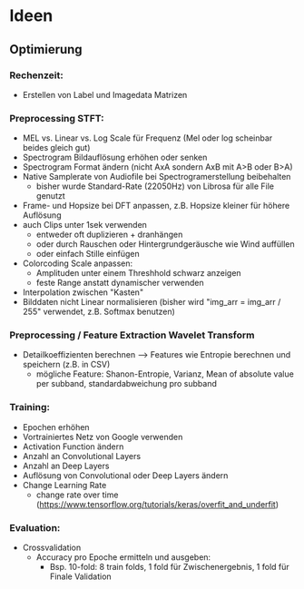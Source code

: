 # Ideen

## Optimierung

### Rechenzeit:
- Erstellen von Label und Imagedata Matrizen

### Preprocessing STFT:

- MEL vs. Linear vs. Log Scale für Frequenz (Mel oder log scheinbar beides gleich gut)
- Spectrogram Bildauflösung erhöhen oder senken
- Spectrogram Format ändern (nicht AxA sondern AxB mit A>B oder B>A)
- Native Samplerate von Audiofile bei Spectrogramerstellung beibehalten
  - bisher wurde Standard-Rate (22050Hz) von Librosa für alle File genutzt
- Frame- und Hopsize bei DFT anpassen, z.B. Hopsize kleiner für höhere Auflösung
- auch Clips unter 1sek verwenden
  - entweder oft duplizieren + dranhängen
  - oder durch Rauschen oder Hintergrundgeräusche wie Wind auffüllen
  - oder einfach Stille einfügen
- Colorcoding Scale anpassen:
  - Amplituden unter einem Threshhold schwarz anzeigen
  - feste Range anstatt dynamischer verwenden
- Interpolation zwischen "Kasten"
- Bilddaten nicht Linear normalisieren (bisher wird "img_arr = img_arr / 255" verwendet, z.B. Softmax benutzen)

### Preprocessing / Feature Extraction Wavelet Transform
- Detailkoeffizienten berechnen --> Features wie Entropie berechnen und speichern (z.B. in CSV)
  - mögliche Feature: Shanon-Entropie, Varianz, Mean of absolute value per subband, standardabweichung pro subband

### Training:
- Epochen erhöhen
- Vortrainiertes Netz von Google verwenden
- Activation Function ändern
- Anzahl an Convolutional Layers
- Anzahl an Deep Layers
- Auflösung von Convolutional oder Deep Layers ändern
- Change Learning Rate
  - change rate over time (https://www.tensorflow.org/tutorials/keras/overfit_and_underfit)

### Evaluation:

- Crossvalidation
  - Accuracy pro Epoche ermitteln und ausgeben:
    - Bsp. 10-fold: 8 train folds, 1 fold für Zwischenergebnis, 1 fold für Finale Validation 
